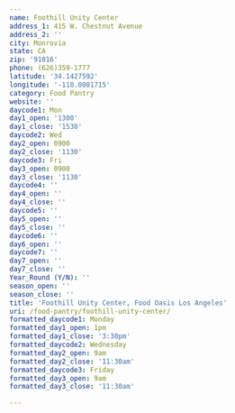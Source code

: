 ```yaml
---
name: Foothill Unity Center
address_1: 415 W. Chestnut Avenue
address_2: ''
city: Monrovia
state: CA
zip: '91016'
phone: (626)359-1777
latitude: '34.1427592'
longitude: '-118.0081715'
category: Food Pantry
website: ''
daycode1: Mon
day1_open: '1300'
day1_close: '1530'
daycode2: Wed
day2_open: 0900
day2_close: '1130'
daycode3: Fri
day3_open: 0900
day3_close: '1130'
daycode4: ''
day4_open: ''
day4_close: ''
daycode5: ''
day5_open: ''
day5_close: ''
daycode6: ''
day6_open: ''
daycode7: ''
day7_open: ''
day7_close: ''
Year_Round (Y/N): ''
season_open: ''
season_close: ''
title: 'Foothill Unity Center, Food Oasis Los Angeles'
uri: /food-pantry/foothill-unity-center/
formatted_daycode1: Monday
formatted_day1_open: 1pm
formatted_day1_close: '3:30pm'
formatted_daycode2: Wednesday
formatted_day2_open: 9am
formatted_day2_close: '11:30am'
formatted_daycode3: Friday
formatted_day3_open: 9am
formatted_day3_close: '11:30am'

---
```

